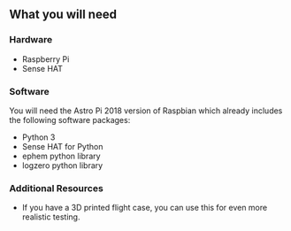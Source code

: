 ## What you will need

### Hardware

+ Raspberry Pi
+ Sense HAT

### Software

You will need the Astro Pi 2018 version of Raspbian which already includes the following software packages:

+ Python 3
+ Sense HAT for Python
+ ephem python library
+ logzero python library

### Additional Resources

+ If you have a 3D printed flight case, you can use this for even more realistic testing. 
